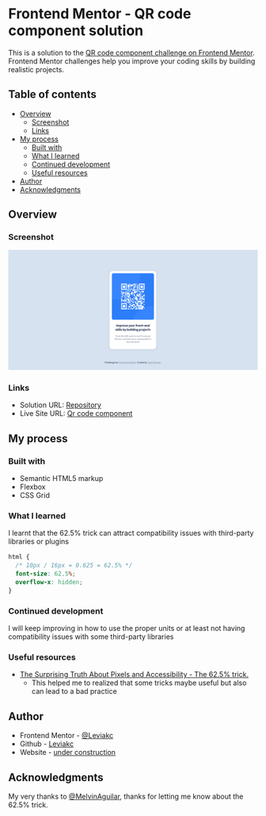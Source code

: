 # Frontend Mentor - QR code component solution

This is a solution to the [QR code component challenge on Frontend
Mentor](https://www.frontendmentor.io/challenges/qr-code-component-iux_sIO_H).
Frontend Mentor challenges help you improve your coding skills by building
realistic projects.

## Table of contents

- [Overview](#overview)
  - [Screenshot](#screenshot)
  - [Links](#links)
- [My process](#my-process)
  - [Built with](#built-with)
  - [What I learned](#what-i-learned)
  - [Continued development](#continued-development)
  - [Useful resources](#useful-resources)
- [Author](#author)
- [Acknowledgments](#acknowledgments)

## Overview

### Screenshot

![QR code component](./screenshot.png)

### Links

- Solution URL: [Repository](https://github.com/Leviakc/frontend-mentor-challenge/tree/main/qr-code-component-main)
- Live Site URL: [Qr code component](https://superb-manatee-3f2e79.netlify.app/)

## My process

### Built with

- Semantic HTML5 markup
- Flexbox
- CSS Grid

### What I learned

I learnt that the 62.5% trick can attract compatibility issues with third-party
libraries or plugins

```css
html {
  /* 10px / 16px = 0.625 = 62.5% */
  font-size: 62.5%;
  overflow-x: hidden;
}
```

### Continued development

I will keep improving in how to use the proper units or at least not having
compatibility issues with some third-party libraries

### Useful resources

- [The Surprising Truth About Pixels and Accessibility - The 62.5%
  trick.](https://www.joshwcomeau.com/css/surprising-truth-about-pixels-and-accessibility/#the-sixtwofive-trick-13)
  - This helped me to realized that some tricks maybe useful but also can lead
    to a bad practice

## Author

- Frontend Mentor -
  [@Leviakc](https://www.frontendmentor.io/profile/Leviakc)
- Github - [Leviakc](https://github.com/Leviakc)
- Website - [under construction]()

## Acknowledgments

My very thanks to [@MelvinAguilar](https://www.frontendmentor.io/profile/MelvinAguilar), thanks for letting me know about the 62.5% trick.
